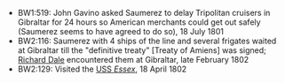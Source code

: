 - BW1:519: John Gavino asked Saumerez to delay Tripolitan cruisers in Gibraltar for 24 hours so American merchants could get out safely (Saumerez seems to have agreed to do so), 18 July 1801
- BW2:116: Saumerez with 4 ships of the line and several frigates waited at Gibraltar till the "definitive treaty" [Treaty of Amiens] was signed; [Richard Dale]() encountered them at Gibraltar, late February 1802
- BW2:129: Visited the [USS *Essex*](), 18 April 1802